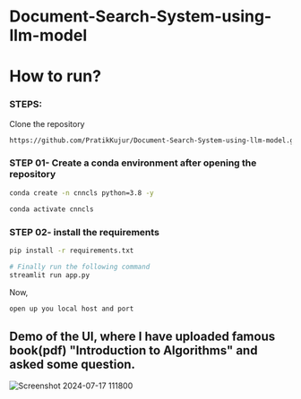 # Document-Search-System-using-llm-model
# How to run?
### STEPS:

Clone the repository

```bash
https://github.com/PratikKujur/Document-Search-System-using-llm-model.git
```
### STEP 01- Create a conda environment after opening the repository

```bash
conda create -n cnncls python=3.8 -y
```

```bash
conda activate cnncls
```


### STEP 02- install the requirements
```bash
pip install -r requirements.txt
```

```bash
# Finally run the following command
streamlit run app.py
```

Now,
```bash
open up you local host and port
```
## Demo of the UI, where I have uploaded famous book(pdf) "Introduction to Algorithms" and asked some question.
![Screenshot 2024-07-17 111800](https://github.com/user-attachments/assets/87092744-273c-4018-b479-d04b7cc59a80)

